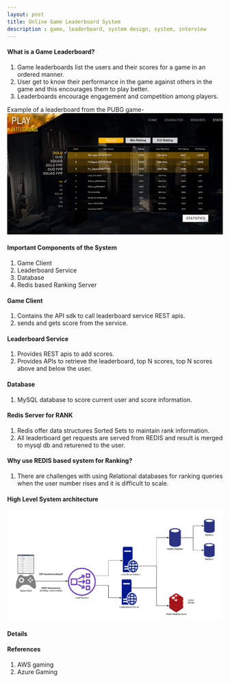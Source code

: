 ```yaml
---
layout: post
title: Online Game Leaderboard System
description : game, leaderboard, system design, system, interview
---
```



#### What is a Game Leaderboard?
1. Game leaderboards list the users and their scores for a game in an ordered manner.
2. User get to know their performance in the game against others in the game and this encourages them to play better.
3. Leaderboards encourage engagement and competition among players.

Example of a leaderboard from the PUBG game-
![LeaderBoard Example](/images/leaderboard.png "Leaderboard")

#### Important Components of the System
1. Game Client
2. Leaderboard Service
3. Database
4. Redis based Ranking Server

#### Game Client
1. Contains the API sdk to call leaderboard service REST apis.
2. sends and gets score from the service.


#### Leaderboard Service
1. Provides REST apis to add scores.
2. Provides APIs to retrieve the leaderboard, top N scores, top N scores above and below the user.

#### Database
1. MySQL database to score current user and score information.


#### Redis Server for RANK
1. Redis offer data structures Sorted Sets to maintain rank information.
2. All leaderboard get requests are served from REDIS and result is merged to mysql db and returened to the user.

#### Why use REDIS based system for Ranking?
1. There are challenges with using Relational databases for ranking queries when the user number rises and it is difficult to scale.

#### High Level System architecture

![LeaderBoard System](/images/leaderboard_system.png "Leaderboard System")

#### Details

#### References
1. AWS gaming 
2. Azure Gaming
